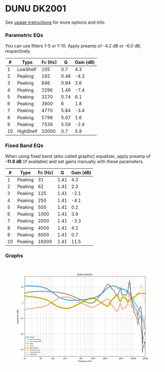 # DUNU DK2001
See [usage instructions](https://github.com/jaakkopasanen/AutoEq#usage) for more options and info.

### Parametric EQs
You can use filters 1-5 or 1-10. Apply preamp of -4.2 dB or -6.0 dB, respectively.

|   # | Type      |   Fc (Hz) |    Q |   Gain (dB) |
|-----|-----------|-----------|------|-------------|
|   1 | LowShelf  |       105 | 0.7  |         4.3 |
|   2 | Peaking   |       192 | 0.48 |        -4.3 |
|   3 | Peaking   |       846 | 0.94 |         3.6 |
|   4 | Peaking   |      2296 | 1.46 |        -7.4 |
|   5 | Peaking   |      3270 | 0.74 |         6.1 |
|   6 | Peaking   |      3900 | 6    |         1.8 |
|   7 | Peaking   |      4770 | 5.84 |        -3.4 |
|   8 | Peaking   |      5798 | 5.07 |         1.6 |
|   9 | Peaking   |      7538 | 5.59 |        -2.4 |
|  10 | HighShelf |     10000 | 0.7  |         5.9 |

### Fixed Band EQs
When using fixed band (also called graphic) equalizer, apply preamp of **-11.6 dB** (if available) and set gains manually with these parameters.

|   # | Type    |   Fc (Hz) |    Q |   Gain (dB) |
|-----|---------|-----------|------|-------------|
|   1 | Peaking |        31 | 1.41 |         4.3 |
|   2 | Peaking |        62 | 1.41 |         2.3 |
|   3 | Peaking |       125 | 1.41 |        -2.1 |
|   4 | Peaking |       250 | 1.41 |        -4.1 |
|   5 | Peaking |       500 | 1.41 |         0.2 |
|   6 | Peaking |      1000 | 1.41 |         3.9 |
|   7 | Peaking |      2000 | 1.41 |        -3.3 |
|   8 | Peaking |      4000 | 1.41 |         4.2 |
|   9 | Peaking |      8000 | 1.41 |         0.7 |
|  10 | Peaking |     16000 | 1.41 |        11.5 |

### Graphs
![](./DUNU%20DK2001.png)
